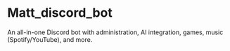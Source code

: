 # Matt_discord_bot
An all-in-one Discord bot with administration, AI integration, games, music (Spotify/YouTube), and more.
